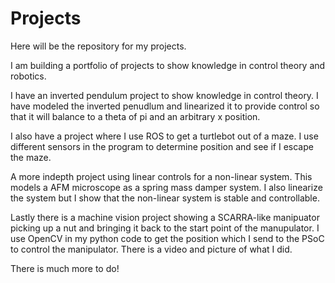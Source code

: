# Projects

Here will be the repository for my projects.

I am building a portfolio of projects to show knowledge in control theory and robotics. 

I have an inverted pendulum project to show knowledge in control theory. I have modeled the inverted penudlum and linearized it to provide control so that it will balance to a theta of pi and an arbitrary x position.

I also have a project where I use ROS to get a turtlebot out of a maze. I use different sensors in the program to determine position and see if I escape the maze.

A more indepth project using linear controls for a non-linear system. This models a AFM microscope as a spring mass damper system. I also linearize the system but I show that the non-linear system is stable and controllable. 

Lastly there is a machine vision project showing a SCARRA-like manipuator picking up a nut and bringing it back to the start point of the manupulator. I use OpenCV in my python code to get the position which I send to the PSoC to control the manipulator. There is a video and picture of what I did.

There is much more to do!

